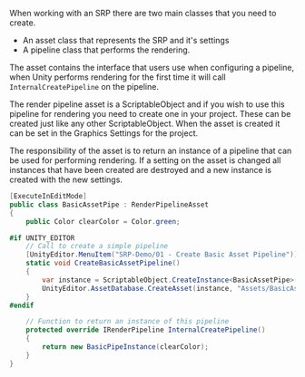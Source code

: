 When working with an SRP there are two main classes that you need to create.
* An asset class that represents the SRP and it's settings
* A pipeline class that performs the rendering. 

The asset contains the interface that users use when configuring a pipeline, when Unity performs rendering for the first time it will call `InternalCreatePipeline` on the pipeline. 

The render pipeline asset is a ScriptableObject and if you wish to use this pipeline for rendering you need to create one in your project. These can be created just like any other ScriptableObject. When the asset is created it can be set in the Graphics Settings for the project.

The responsibility of the asset is to return an instance of a pipeline that can be used for performing rendering. If a setting on the asset is changed all instances that have been created are destroyed and a new instance is created with the new settings.

```C#
[ExecuteInEditMode]
public class BasicAssetPipe : RenderPipelineAsset
{
    public Color clearColor = Color.green;

#if UNITY_EDITOR
    // Call to create a simple pipeline
    [UnityEditor.MenuItem("SRP-Demo/01 - Create Basic Asset Pipeline")]
    static void CreateBasicAssetPipeline()
    {
        var instance = ScriptableObject.CreateInstance<BasicAssetPipe>();
        UnityEditor.AssetDatabase.CreateAsset(instance, "Assets/BasicAssetPipe.asset");
    }
#endif

    // Function to return an instance of this pipeline
    protected override IRenderPipeline InternalCreatePipeline()
    {
        return new BasicPipeInstance(clearColor);
    }
}
```